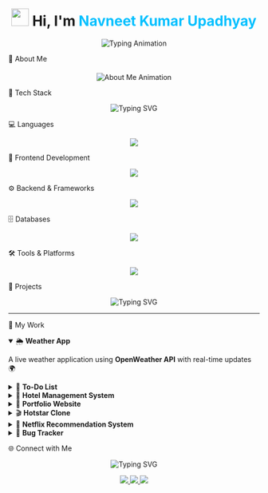 <h1 align="center"> <img src="https://media.giphy.com/media/hvRJCLFzcasrR4ia7z/giphy.gif" width="35"> Hi, I'm <span style="color:#00C0FF">Navneet Kumar Upadhyay</span> </h1> <p align="center"> <img src="https://readme-typing-svg.herokuapp.com?font=Fira+Code&size=24&duration=3000&pause=1000&color=FF6B6B&center=true&vCenter=true&width=600&lines=🎓+B.Tech+Student+(2023–2027)+at+SRM+IST;💻+Frontend+Developer;🚀+Problem+Solver+%7C+Tech+Explorer;🌟+UI%2FUX+Design+Enthusiast;🔥+Always+learning+new+tech" alt="Typing Animation" /> </p>  🌟 About Me <p align="center" style="margin-top: 20px;"> <img src="https://readme-typing-svg.herokuapp.com?font=Fira+Code&size=20&duration=3000&pause=1500&color=00C0FF&center=true&vCenter=true&multiline=true&width=1000&height=220&lines=🔹+Exploring+Frontend+Development+%26+DSA;🔹+Experienced+with+Python+%26+Web+Development+(CodSoft%2C+Vault+of+Codes);🔹+Strong+foundation+in+DBMS%2C+OS%2C+CN%2C+SQL%2C+MySQL%2C+PostgreSQL;🔹+Skilled+in+C%2B%2B%2C+Python%2C+HTML%2C+CSS%2C+JS%2C+Bootstrap%2C+Git+%26+GitHub;🔹+Love+solving+problems+%26+building+projects+🚀" alt="About Me Animation" /> </p>
🚀 Tech Stack <p align="center"> <img src="https://readme-typing-svg.herokuapp.com?font=Fira+Code&weight=600&size=22&duration=3000&pause=800&color=00C0FF&center=true&vCenter=true&width=600&lines=💻+Languages;🎨+Frontend+Development;⚙️+Backend+%26+Frameworks;🗄️+Databases;🛠️+Tools+%26+Platforms" alt="Typing SVG" /> </p>
 💻 Languages  
<p align="center">
  <img src="https://skillicons.dev/icons?i=html,css,js,php,python,cpp" />
</p>

 🎨 Frontend Development  
<p align="center">
  <img src="https://skillicons.dev/icons?i=react,bootstrap,tailwind" />
</p>

 ⚙️ Backend & Frameworks  
<p align="center">
  <img src="https://skillicons.dev/icons?i=nodejs,express" />
</p>

 🗄️ Databases  
<p align="center">
  <img src="https://skillicons.dev/icons?i=mysql,postgres" />
</p>

 🛠️ Tools & Platforms  
<p align="center">
  <img src="https://skillicons.dev/icons?i=git,github,vscode,linux" />
</p>


🚀 Projects  

<p align="center">
  <img src="https://readme-typing-svg.herokuapp.com?font=Fira+Code&size=22&duration=2500&pause=1000&color=00C0FF&center=true&vCenter=true&width=600&lines=🌦+Weather+App;📝+To-Do+List;🏨+Hotel+Management+System;💼+Portfolio+Website;🎬+Hotstar+Clone;🍿+Netflix+Recommendation+System;🐞+Bug+Tracker" alt="Typing SVG" />
</p>

---

 🌟 My Work  

<details open>
<summary>🌦 <b>Weather App</b></summary>
<p> A live weather application using <b>OpenWeather API</b> with real-time updates 🌍 </p>
</details>

<details>
<summary>📝 <b>To-Do List</b></summary>
<p> A task manager with <b>CRUD functionality</b> and responsive design ✅ </p>
</details>

<details>
<summary>🏨 <b>Hotel Management System</b></summary>
<p> A <b>DBMS-based project</b> to handle hotel bookings, customers, and staff 🏨 </p>
</details>

<details>
<summary>💼 <b>Portfolio Website</b></summary>
<p> Personal portfolio showcasing <b>skills, projects, and contact info</b> 🌐 </p>
</details>

<details>
<summary>🎬 <b>Hotstar Clone</b></summary>
<p> A <b>front-end clone</b> of Disney+ Hotstar with categories, autoplay, and responsive design 🎥 </p>
</details>

<details>
<summary>🍿 <b>Netflix Recommendation System</b></summary>
<p> A <b>machine learning project</b> that suggests movies based on user preferences 🤖 </p>
</details>

<details>
<summary>🐞 <b>Bug Tracker</b></summary>
<p> A <b>web-based system</b> for reporting, tracking, and managing software bugs with status updates 🐛 </p>
</details>





 




  🌐 Connect with Me  

<p align="center">
  <img src="https://readme-typing-svg.herokuapp.com?font=Fira+Code&size=22&duration=2500&pause=1000&color=00C0FF&center=true&vCenter=true&width=600&lines=📧+Email;🔗+LinkedIn;💻+GitHub" alt="Typing SVG" />
</p>

<p align="center">
  <a href="mailto:upadhyaynaveentkumar@gmail.com">
    <img src="https://img.shields.io/badge/Email-D14836?style=for-the-badge&logo=gmail&logoColor=white" />
  </a>
  <a href="https://www.linkedin.com/in/navneet-kumar-upadhyay-321273253">
    <img src="https://img.shields.io/badge/LinkedIn-0A66C2?style=for-the-badge&logo=linkedin&logoColor=white" />
  </a>
  <a href="https://github.com/Navneet2004Kumar">
    <img src="https://img.shields.io/badge/GitHub-181717?style=for-the-badge&logo=github&logoColor=white" />
  </a>
</p>
